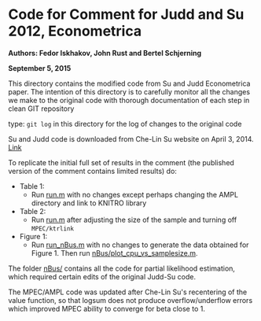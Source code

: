 # Code for Comment for Judd and Su 2012, Econometrica

**Authors: Fedor Iskhakov, John Rust and Bertel Schjerning**

**September 5, 2015**

This directory contains the modified code from Su and Judd Econometrica paper. The intention of this directory is to carefully monitor all the changes we make to the original code with thorough documentation of each step in clean GIT repository

type: `git log` in this directory for the log of changes to the original code

Su and Judd code is downloaded from Che-Lin Su website on April 3, 2014. [Link](http://faculty.chicagobooth.edu/che-lin.su/research/SuJudd_Code_ECMA.zip)

To replicate the initial full set of results in the comment (the published version of the comment contains limited results) do:

- Table 1: 
	+ Run [run.m](run.m) with no changes except perhaps changing the AMPL directory and link to KNITRO library
- Table 2: 
	+ Run [run.m](run.m) after adjusting the size of the sample and turning off `MPEC/ktrlink`
- Figure 1: 
	+ Run [run_nBus.m](run_nBus.m) with no changes to generate the data obtained for Figure 1. Then run [nBus/plot_cpu_vs_samplesize.m](nBus/plot_cpu_vs_samplesize.m).

The folder [nBus/](nBus/) contains all the code for partial likelihood  estimation, which required certain edits of the original Judd-Su code.

The MPEC/AMPL code was updated after Che-Lin Su's recentering of the value function, so that logsum does not produce overflow/underflow errors which improved MPEC ability to converge for beta close to 1.
